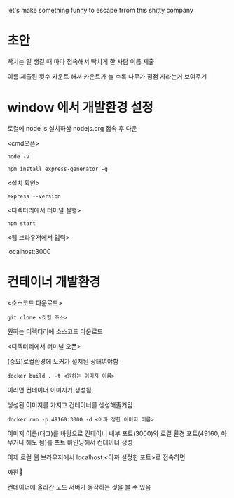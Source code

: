 let's make something funny to escape frrom this shitty company

# 초안
빡치는 일 생길 때 마다 접속해서 빡치게 한 사람 이름 제출

이름 제출된 횟수 카운트 해서 카운트가 늘 수록 나무가 점점 자라는거 보여주기


# window 에서 개발환경 설정

로컬에 node js 설치하삼
nodejs.org 접속 후 다운


<cmd오픈>

    node -v

    npm install express-generator -g

<설치 확인>

    express --version


<디렉터리에서 터미널 실행>

    npm start

<웹 브라우저에서 입력>

localhost:3000



# 컨테이너 개발환경 
<소스코드 다운로드>

    git clone <깃헙 주소>


원하는 디렉터리에 소스코드 다운로드

<디렉터리에서 터미널 오픈>

(중요)로컬환경에 도커가 설치된 상태여야함

    docker build . -t <원하는 이미지 이름>

이러면 컨테이너 이미지가 생성됨

생성된 이미지를 가지고 컨테이너를 생성해줄거임

    docker run -p 49160:3000 -d <아까 정한 이미지 이름>

이미지 이름(태그)를 바탕으로 컨테이너 내부 포트(3000)와 로컬 환경 포트(49160, 아무거나 해도 됨)를 포트 바인딩해서 컨테이너 생성


이제 로컬 웹 브라우저에서 localhost:<아까 설정한 포트>로 접속하면

짜잔🙌

컨테이너에 올라간 노드 서버가 동작하는 것을 볼 수 있음